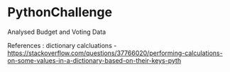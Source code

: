 # PythonChallenge
Analysed Budget and Voting Data

References : 
dictionary calcluations - https://stackoverflow.com/questions/37766020/performing-calculations-on-some-values-in-a-dictionary-based-on-their-keys-pyth
